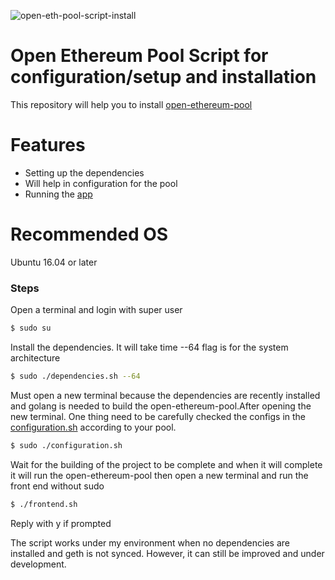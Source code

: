 ![open-eth-pool-script-install](https://socialify.git.ci/HamzaAnis/open-eth-pool-script-install/image?font=Inter&forks=1&issues=1&language=1&pulls=1&stargazers=1&theme=Light)

# Open Ethereum Pool Script for  configuration/setup and installation

This repository will help you to install [open-ethereum-pool][repo]

# Features
  - Setting up the dependencies
  - Will help in configuration for the pool
  - Running the [app][www]

# Recommended OS
  Ubuntu 16.04 or later

### Steps

Open a terminal and login with super user
```sh
$ sudo su
```

Install the dependencies. It will take time --64 flag is for the system architecture
```sh
$ sudo ./dependencies.sh --64
```

Must open a new terminal because the dependencies are recently installed and golang is needed to build the open-ethereum-pool.After opening the new terminal. One thing need to be carefully checked the configs in the [configuration.sh][config] according to your pool. 

```sh
$ sudo ./configuration.sh
```

Wait for the building of the project to be complete and when it will complete it will run the open-ethereum-pool then open a new terminal and run the front end without sudo

```sh
$ ./frontend.sh
```

Reply with y if prompted

The script works under my environment when no dependencies are installed and geth is not synced. However, it can still be improved and under development.

   [repo]: <https://github.com/sammy007/open-ethereum-pool>
   [www]: <https://github.com/sammy007/open-ethereum-pool/tree/master/www>
   [config]: <https://github.com/HamzaAnis/open-eth-pool-script-install/blob/master/configuration.sh#L14>
